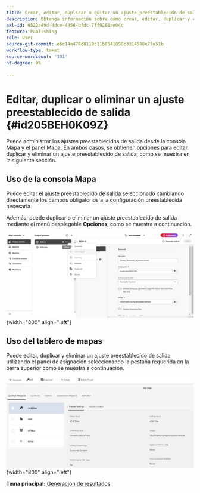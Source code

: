```yaml
---
title: Crear, editar, duplicar o quitar un ajuste preestablecido de salida
description: Obtenga información sobre cómo crear, editar, duplicar y eliminar un ajuste preestablecido de salida personalizado en AEM Guides.
exl-id: 0522a49d-4dce-4456-bfdc-7ff9261ae04c
feature: Publishing
role: User
source-git-commit: e6c14a478d8119c11b8541898c3314688e7fa51b
workflow-type: tm+mt
source-wordcount: '131'
ht-degree: 0%

---
```


# Editar, duplicar o eliminar un ajuste preestablecido de salida {#id205BEH0K09Z}

Puede administrar los ajustes preestablecidos de salida desde la consola Mapa y el panel Mapa. En ambos casos, se obtienen opciones para editar, duplicar y eliminar un ajuste preestablecido de salida, como se muestra en la siguiente sección.

## Uso de la consola Mapa

Puede editar el ajuste preestablecido de salida seleccionado cambiando directamente los campos obligatorios a la configuración preestablecida necesaria.

Además, puede duplicar o eliminar un ajuste preestablecido de salida mediante el menú desplegable **Opciones**, como se muestra a continuación.


![](images/delete-preset-map-console.png){width="800" align="left"}


## Uso del tablero de mapas

Puede editar, duplicar y eliminar un ajuste preestablecido de salida utilizando el panel de asignación seleccionando la pestaña requerida en la barra superior como se muestra a continuación.

![](images/create-new-preset-map-dashboard-new.png){width="800" align="left"}



**Tema principal:**[ Generación de resultados](generate-output.md)
